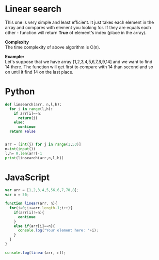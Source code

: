 # Linear search

This one is very simple and least efficient. It just takes each element in the array and compares with element you looking for. If they are
equals each other - function will return **True** of element's index (place in the array). 

**Complexity**<br>
The time complexity of above algorithm is O(n).

**Example:** <br>
Let's suppose that we have array [1,2,3,4,5,6,7,8,9,14] and we want to find 14 there. The function will get first to compare with 14 than second
and so on until it find 14 on the last place.

# Python

```python
def linsearch(arr, n,l,h):
  for i in range(l,h):
    if arr[i]==n:
      return(i)
    else:
      continue
  return False


arr = [int(j) for j in range(1,53)]
n=int(input())
l,h= 0,len(arr)-1
print(linsearch(arr,n,l,h))
```

# JavaScript

```js
var arr = [1,2,3,4,5,56,6,7,78,8];
var n = 56;

function linear(arr, n){
  for(i=0;i<=arr.length-1;i++){
    if(arr[i]!=n){
      continue
    }
    else if(arr[i]==n){
      console.log("Your element here: "+i);
    }
  }
}

console.log(linear(arr, n));
```
